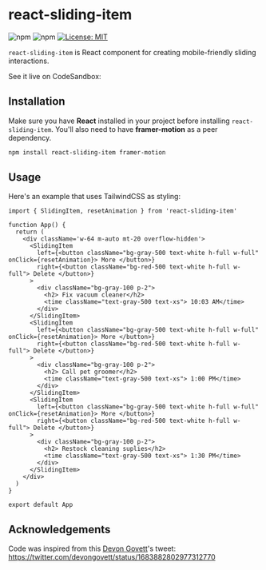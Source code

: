 # react-sliding-item

![npm](https://img.shields.io/npm/v/react-sliding-item) ![npm](https://img.shields.io/npm/dt/react-sliding-item) [![License: MIT](https://img.shields.io/badge/License-MIT-yellow.svg)](https://opensource.org/licenses/MIT)

`react-sliding-item` is React component for creating mobile-friendly sliding interactions.


See it live on CodeSandbox: 


## Installation

Make sure you have **React** installed in your project before installing `react-sliding-item`. You'll also need to have **framer-motion** as a peer dependency.

```bash
npm install react-sliding-item framer-motion
```

## Usage

Here's an example that uses TailwindCSS as styling:

```tsx
import { SlidingItem, resetAnimation } from 'react-sliding-item'

function App() {
  return (
    <div className='w-64 m-auto mt-20 overflow-hidden'>
      <SlidingItem
        left={<button className="bg-gray-500 text-white h-full w-full" onClick={resetAnimation}> More </button>}
        right={<button className="bg-red-500 text-white h-full w-full"> Delete </button>}
      >
        <div className="bg-gray-100 p-2">
          <h2> Fix vacuum cleaner</h2>
          <time className="text-gray-500 text-xs"> 10:03 AM</time>
        </div>
      </SlidingItem>
      <SlidingItem
        left={<button className="bg-gray-500 text-white h-full w-full" onClick={resetAnimation}> More </button>}
        right={<button className="bg-red-500 text-white h-full w-full"> Delete </button>}
      >
        <div className="bg-gray-100 p-2">
          <h2> Call pet groomer</h2>
          <time className="text-gray-500 text-xs"> 1:00 PM</time>
        </div>
      </SlidingItem>
      <SlidingItem
        left={<button className="bg-gray-500 text-white h-full w-full" onClick={resetAnimation}> More </button>}
        right={<button className="bg-red-500 text-white h-full w-full"> Delete </button>}
      >
        <div className="bg-gray-100 p-2">
          <h2> Restock cleaning suplies</h2>
          <time className="text-gray-500 text-xs"> 1:30 PM</time>
        </div>
      </SlidingItem>
    </div>
  )
}

export default App
```

## Acknowledgements

Code was inspired from this [Devon Govett](https://twitter.com/devongovett)'s tweet: https://twitter.com/devongovett/status/1683882802977312770
